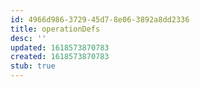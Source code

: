 ```yaml
---
id: 4966d986-3729-45d7-8e06-3892a8dd2336
title: operationDefs
desc: ''
updated: 1618573870783
created: 1618573870783
stub: true
---
```


